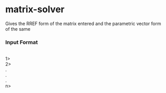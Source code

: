 # matrix-solver
Gives the RREF form of the matrix entered and the parametric vector form of the same

### Input Format
<br>
<rows> <columns>
<row<sub>1</sub>>
<br>
<row<sub>2</sub>>
<br>
.
<br>
.
<br>
.
<br>
<row<sub>n</sub>>
